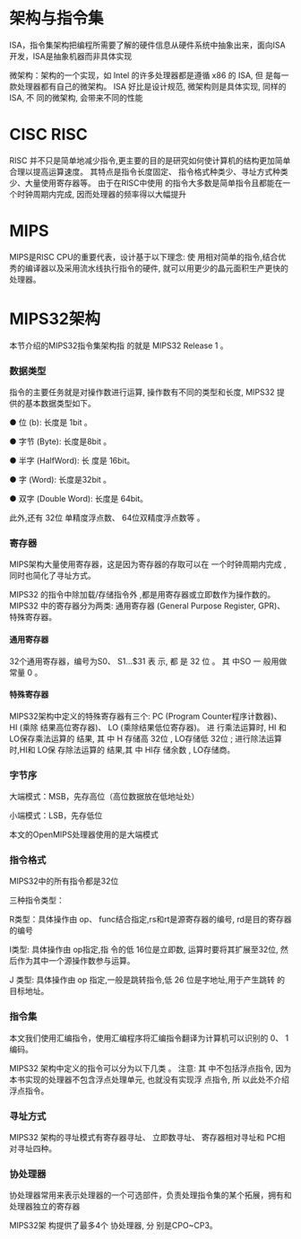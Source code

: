 # 架构与指令集

ISA，指令集架构把编程所需要了解的硬件信息从硬件系统中抽象出来，面向ISA开发，ISA是抽象机器而非具体实现

微架构：架构的一个实现，如 Intel  的许多处理器都是遵循 x86 的 ISA, 但 是每一款处理器都有自己的微架构。 ISA 好比是设计规范, 微架构则是具体实现, 同样的 ISA, 不 同的微架构, 会带来不同的性能

# CISC RISC

RISC 并不只是简单地减少指令,更主要的目的是研究如何使计算机的结构更加简单合理以提高运算速度。 其特点是指令长度固定、 指令格式种类少、寻址方式种类少、大量使用寄存器等。 由于在RISC中使用 的指令大多数是简单指令且都能在一个时钟周期内完成, 因而处理器的频率得以大幅提升

# MIPS

MIPS是RISC CPU的重要代表，设计基于以下理念: 使 用相对简单的指令,结合优秀的编译器以及采用流水线执行指令的硬件, 就可以用更少的晶元面积生产更快的处理器。

# MIPS32架构

本节介绍的MIPS32指令集架构指 的就是 MIPS32 Release 1 。

### 数据类型

指令的主要任务就是对操作数进行运算, 操作数有不同的类型和长度, MIPS32 提供的基本数据类型如下。  

● 位 (b): 长度是 1bit 。

● 字节 (Byte): 长度是8bit 。  

● 半字 (HalfWord): 长 度是 16bit。 

● 字 (Word): 长度是32bit 。 

● 双字 (Double Word): 长度是 64bit。  

此外,还有 32位 单精度浮点数、 64位双精度浮点数等 。

### 寄存器

MIPS架构大量使用寄存器，这是因为寄存器的存取可以在 一个时钟周期内完成 , 同时也简化了寻址方式。

MIPS32 的指令中除加载/存储指令外 ,都是用寄存器或立即数作为操作数的。 MIPS32 中的寄存器分为两类: 通用寄存器 (General  Purpose Register, GPR)、 特殊寄存器。

#### 通用寄存器

32个通用寄存器，编号为S0、 S1...$31 表 示, 都 是 32 位 。 其 中SO 一  般用做常量 0 。

#### 特殊寄存器

MIPS32架构中定义的特殊寄存器有三个: PC (Program Counter程序计数器)、 HI (乘除  结果高位寄存器)、 LO (乘除结果低位寄存器)。 进 行乘法运算时, HI 和 LO保存乘法运算的  结果, 其 中 H 存储高 32位 , LO存储低 32位 ; 进行除法运算时,HI和 LO保 存除法运算的  结果,其 中 HI存 储余数 , LO存储商。

### 字节序

大端模式：MSB，先存高位（高位数据放在低地址处）

小端模式：LSB，先存低位

本文的OpenMIPS处理器使用的是大端模式

### 指令格式

MIPS32中的所有指令都是32位

三种指令类型：

R类型：具体操作由 op、 func结合指定,rs和rt是源寄存器的编号, rd是目的寄存器的编号

I类型: 具体操作由 op指定,指 令的低 16位是立即数, 运算时要将其扩展至32位,  然后作为其中一个源操作数参与运算。

J 类型: 具体操作由 op 指定,一般是跳转指令,低 26 位是字地址,用于产生跳转 的目标地址。

### 指令集

本文我们使用汇编指令，使用汇编程序将汇编指令翻译为计算机可以识别的 0、 1 编码。

MIPS32 架构中定义的指令可以分为以下几类 。  注意: 其 中不包括浮点指令, 因为本书实现的处理器不包含浮点处理单元, 也就没有实现浮  点指令, 所 以此处不介绍浮点指令。

### 寻址方式

MIPS32 架构的寻址模式有寄存器寻址、 立即数寻址、 寄存器相对寻址和 PC相对寻址四种。

### 协处理器

协处理器常用来表示处理器的一个可选部件，负责处理指令集的某个拓展，拥有和处理器独立的寄存器

MIPS32架 构提供了最多4个 协处理器, 分 别是CPO~CP3。

